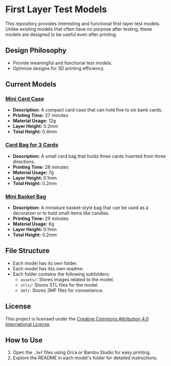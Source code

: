 # First Layer Test Models

This repository provides interesting and functional first-layer test models. Unlike existing models that often have no purpose after testing, these models are designed to be useful even after printing.

## Design Philosophy
- Provide meaningful and functional test models.
- Optimize designs for 3D printing efficiency.

## Current Models

### [Mini Card Case](./oneLeatherMiniCardCase/)
- **Description:** A compact card case that can hold five to six bank cards.
- **Printing Time:** 27 minutes
- **Material Usage:** 12g
- **Layer Height:** 0.2mm
- **Total Height:** 0.4mm

### [Card Bag for 3 Cards](./forThreeCard/)
- **Description:** A small card bag that holds three cards inserted from three directions.
- **Printing Time:** 28 minutes
- **Material Usage:** 7g
- **Layer Height:** 0.1mm
- **Total Height:** 0.2mm

### [Mini Basket Bag](./miniBag/)
- **Description:** A miniature basket-style bag that can be used as a decoration or to hold small items like candies.
- **Printing Time:** 29 minutes
- **Material Usage:** 6g
- **Layer Height:** 0.1mm
- **Total Height:** 0.2mm

## File Structure
- Each model has its own folder.
- Each model has itss own readme.
- Each folder contains the following subfolders:
  - `assets/`: Stores images related to the model.
  - `stls/`: Stores STL files for the model.
  - `3mf/`: Stores 3MF files for convenience.

## License
This project is licensed under the [Creative Commons Attribution 4.0 International License](https://creativecommons.org/licenses/by/4.0/).

## How to Use
1. Open the `.3mf` files using Orca or Bambu Studio for easy printing.
2. Explore the README in each model's folder for detailed instructions.
